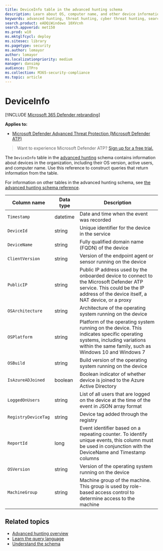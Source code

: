 ```yaml
---
title: DeviceInfo table in the advanced hunting schema
description: Learn about OS, computer name, and other device information in the DeviceInfo table of the advanced hunting schema
keywords: advanced hunting, threat hunting, cyber threat hunting, search, query, telemetry, schema reference, kusto, table, column, data type, description, deviceinfo, device, OS, platform, users, DeviceInfo 
search.product: eADQiWindows 10XVcnh
search.appverid: met150
ms.prod: w10
ms.mktglfcycl: deploy
ms.sitesec: library
ms.pagetype: security
ms.author: lomayor
author: lomayor
ms.localizationpriority: medium
manager: dansimp
audience: ITPro
ms.collection: M365-security-compliance 
ms.topic: article
---
```


# DeviceInfo

[!INCLUDE [Microsoft 365 Defender rebranding](../../includes/microsoft-defender.md)]


**Applies to:**

- [Microsoft Defender Advanced Threat Protection (Microsoft Defender ATP)](https://go.microsoft.com/fwlink/p/?linkid=2146631)

>Want to experience Microsoft Defender ATP? [Sign up for a free trial.](https://www.microsoft.com/microsoft-365/windows/microsoft-defender-atp?ocid=docs-wdatp-advancedhuntingref-abovefoldlink)

The `DeviceInfo` table in the [advanced hunting](advanced-hunting-overview.md) schema contains information about devices in the organization, including their OS version, active users, and computer name. Use this reference to construct queries that return information from the table.

For information on other tables in the advanced hunting schema, see [the advanced hunting schema reference](advanced-hunting-schema-reference.md).

| Column name | Data type | Description |
|-------------|-----------|-------------|
| `Timestamp` | datetime | Date and time when the event was recorded |
| `DeviceId` | string | Unique identifier for the device in the service |
| `DeviceName` | string | Fully qualified domain name (FQDN) of the device |
| `ClientVersion` | string | Version of the endpoint agent or sensor running on the device |
| `PublicIP` | string | Public IP address used by the onboarded device to connect to the Microsoft Defender ATP service. This could be the IP address of the device itself, a NAT device, or a proxy |
| `OSArchitecture` | string | Architecture of the operating system running on the device |
| `OSPlatform` | string | Platform of the operating system running on the device. This indicates specific operating systems, including variations within the same family, such as Windows 10 and Windows 7 |
| `OSBuild` | string | Build version of the operating system running on the device |
| `IsAzureADJoined` | boolean | Boolean indicator of whether device is joined to the Azure Active Directory |
| `LoggedOnUsers` | string | List of all users that are logged on the device at the time of the event in JSON array format |
| `RegistryDeviceTag` | string | Device tag added through the registry |
| `ReportId` | long | Event identifier based on a repeating counter. To identify unique events, this column must be used in conjunction with the DeviceName and Timestamp columns |
| `OSVersion` | string | Version of the operating system running on the device |
| `MachineGroup` | string | Machine group of the machine. This group is used by role-based access control to determine access to the machine |

## Related topics
- [Advanced hunting overview](advanced-hunting-overview.md)
- [Learn the query language](advanced-hunting-query-language.md)
- [Understand the schema](advanced-hunting-schema-reference.md)
